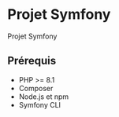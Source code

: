 # Projet Symfony

Projet Symfony

## Prérequis
- PHP >= 8.1
- Composer
- Node.js et npm
- Symfony CLI

